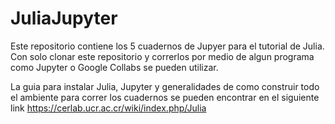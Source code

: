# JuliaJupyter
Este repositorio contiene los 5 cuadernos de Jupyer para el tutorial de Julia. Con solo clonar este repositorio y correrlos por medio de algun programa como Jupyter o Google Collabs se pueden utilizar. 

La guia para instalar Julia, Jupyter y generalidades de como construir todo el ambiente para correr los cuadernos se pueden encontrar en el siguiente link https://cerlab.ucr.ac.cr/wiki/index.php/Julia
